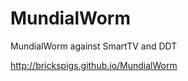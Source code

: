 MundialWorm
===========

MundialWorm against SmartTV and DDT

http://brickspigs.github.io/MundialWorm
